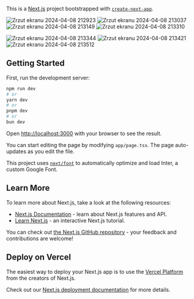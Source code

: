 This is a [Next.js](https://nextjs.org/) project bootstrapped with [`create-next-app`](https://github.com/vercel/next.js/tree/canary/packages/create-next-app).


![Zrzut ekranu 2024-04-08 212923](https://github.com/ajarek/next-14-ep-36-estate-booking/assets/61388692/bcce72ed-7c3f-4df8-b105-d4ee6c86ad5b)
![Zrzut ekranu 2024-04-08 213037](https://github.com/ajarek/next-14-ep-36-estate-booking/assets/61388692/a937c7f5-4cbb-4dc0-ad6c-1fea35a67f9c)
![Zrzut ekranu 2024-04-08 213149](https://github.com/ajarek/next-14-ep-36-estate-booking/assets/61388692/e491bc73-acc0-453f-8731-5d0db3915fd2)
![Zrzut ekranu 2024-04-08 213310](https://github.com/ajarek/next-14-ep-36-estate-booking/assets/61388692/9f063c1d-4ec8-4668-bcb4-6ae5ce26d35e)

![Zrzut ekranu 2024-04-08 213344](https://github.com/ajarek/next-14-ep-36-estate-booking/assets/61388692/9a2717d6-32ff-4f08-a23c-91969d99ec2a)
![Zrzut ekranu 2024-04-08 213421](https://github.com/ajarek/next-14-ep-36-estate-booking/assets/61388692/d91156ec-df97-401f-ac54-dd771828ae83)
![Zrzut ekranu 2024-04-08 213512](https://github.com/ajarek/next-14-ep-36-estate-booking/assets/61388692/3b1a1684-5d0a-46d1-89e8-fc031220ec4a)



## Getting Started

First, run the development server:

```bash
npm run dev
# or
yarn dev
# or
pnpm dev
# or
bun dev
```

Open [http://localhost:3000](http://localhost:3000) with your browser to see the result.

You can start editing the page by modifying `app/page.tsx`. The page auto-updates as you edit the file.

This project uses [`next/font`](https://nextjs.org/docs/basic-features/font-optimization) to automatically optimize and load Inter, a custom Google Font.

## Learn More

To learn more about Next.js, take a look at the following resources:

- [Next.js Documentation](https://nextjs.org/docs) - learn about Next.js features and API.
- [Learn Next.js](https://nextjs.org/learn) - an interactive Next.js tutorial.

You can check out [the Next.js GitHub repository](https://github.com/vercel/next.js/) - your feedback and contributions are welcome!

## Deploy on Vercel

The easiest way to deploy your Next.js app is to use the [Vercel Platform](https://vercel.com/new?utm_medium=default-template&filter=next.js&utm_source=create-next-app&utm_campaign=create-next-app-readme) from the creators of Next.js.

Check out our [Next.js deployment documentation](https://nextjs.org/docs/deployment) for more details.
